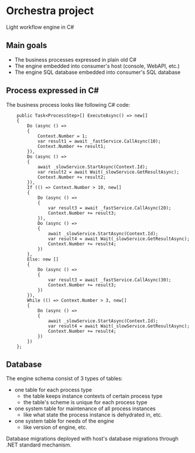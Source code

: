 # Orchestra project

Light workflow engine in C#

## Main goals

- The business processes expressed in plain old C#
- The engine embedded into consumer's host (console, WebAPI, etc.)
- The engine SQL database embedded into consumer's SQL database

## Process expressed in C#

The business process looks like following C# code:
```
    public Task<ProcessStep>[] ExecuteAsync() => new[]
    {
        Do (async () =>
        {
            Context.Number = 1;
            var result1 = await _fastService.CallAsync(10);
            Context.Number += result1;
        }),
        Do (async () =>
        {
            await _slowService.StartAsync(Context.Id);
            var result2 = await Wait(_slowService.GetResultAsync);
            Context.Number += result2;
        }),
        If (() => Context.Number > 10, new[]
        {
            Do (async () =>
            {
                var result3 = await _fastService.CallAsync(20);
                Context.Number += result3;
            }),
            Do (async () =>
            {
                await _slowService.StartAsync(Context.Id);
                var result4 = await Wait(_slowService.GetResultAsync);
                Context.Number += result4;
            })
        },
        Else: new []
        {
            Do (async () =>
            {
                var result3 = await _fastService.CallAsync(30);
                Context.Number += result3;
            })
        }),
        While (() => Context.Number > 3, new[]
        {
            Do (async () =>
            {
                await _slowService.StartAsync(Context.Id);
                var result4 = await Wait(_slowService.GetResultAsync);
                Context.Number += result4;
            })
        })
    };

```

## Database

The engine schema consist of 3 types of tables:
- one table for each process type
  - the table keeps instance contexts of certain process type
  - the table's scheme is unique for each process type
- one system table for maintenance of all process instances
  - like what state the process instance is dehydrated in, etc.
- one system table for needs of the engine
  - like version of engine, etc.

Database migrations deployed with host's database migrations through .NET standard mechanism.